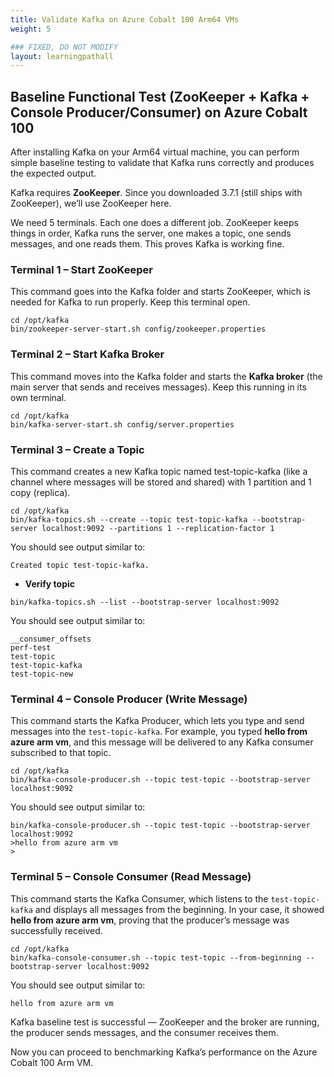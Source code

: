 ```yaml
---
title: Validate Kafka on Azure Cobalt 100 Arm64 VMs
weight: 5

### FIXED, DO NOT MODIFY
layout: learningpathall
---
```


## Baseline Functional Test (ZooKeeper + Kafka + Console Producer/Consumer) on Azure Cobalt 100 

After installing Kafka on your Arm64 virtual machine, you can perform simple baseline testing to validate that Kafka runs correctly and produces the expected output.

Kafka requires **ZooKeeper**. Since you downloaded 3.7.1 (still ships with ZooKeeper), we’ll use ZooKeeper here.

We need 5 terminals. Each one does a different job. ZooKeeper keeps things in order, Kafka runs the server, one makes a topic, one sends messages, and one reads them. This proves Kafka is working fine.

### Terminal 1 – Start ZooKeeper

This command goes into the Kafka folder and starts ZooKeeper, which is needed for Kafka to run properly. Keep this terminal open.

```console
cd /opt/kafka
bin/zookeeper-server-start.sh config/zookeeper.properties
```

### Terminal 2 – Start Kafka Broker

This command moves into the Kafka folder and starts the **Kafka broker** (the main server that sends and receives messages). Keep this running in its own terminal.
```console
cd /opt/kafka
bin/kafka-server-start.sh config/server.properties
```

### Terminal 3 – Create a Topic

This command creates a new Kafka topic named test-topic-kafka (like a channel where messages will be stored and shared) with 1 partition and 1 copy (replica).

```console
cd /opt/kafka
bin/kafka-topics.sh --create --topic test-topic-kafka --bootstrap-server localhost:9092 --partitions 1 --replication-factor 1
```
You should see output similar to:

```output
Created topic test-topic-kafka.
```

- **Verify topic**

```console
bin/kafka-topics.sh --list --bootstrap-server localhost:9092
```
You should see output similar to:

```output
__consumer_offsets
perf-test
test-topic
test-topic-kafka
test-topic-new
```

### Terminal 4 – Console Producer (Write Message)

This command starts the Kafka Producer, which lets you type and send messages into the `test-topic-kafka`. For example, you typed **hello from azure arm vm**, and this message will be delivered to any Kafka consumer subscribed to that topic.

```console
cd /opt/kafka
bin/kafka-console-producer.sh --topic test-topic --bootstrap-server localhost:9092
```
You should see output similar to:

```output
bin/kafka-console-producer.sh --topic test-topic --bootstrap-server localhost:9092
>hello from azure arm vm
>
```

### Terminal 5 – Console Consumer (Read Message)

This command starts the Kafka Consumer, which listens to the `test-topic-kafka` and displays all messages from the beginning. In your case, it showed **hello from azure arm vm**, proving that the producer’s message was successfully received.
```console
cd /opt/kafka
bin/kafka-console-consumer.sh --topic test-topic --from-beginning --bootstrap-server localhost:9092
```

You should see output similar to:

```output
hello from azure arm vm
```
Kafka baseline test is successful — ZooKeeper and the broker are running, the producer sends messages, and the consumer receives them. 

Now you can proceed to benchmarking Kafka’s performance on the Azure Cobalt 100 Arm VM.
